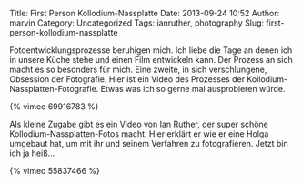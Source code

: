 Title: First Person Kollodium-Nassplatte
Date: 2013-09-24 10:52
Author: marvin
Category: Uncategorized
Tags: ianruther, photography
Slug: first-person-kollodium-nassplatte

Fotoentwicklungsprozesse beruhigen mich. Ich liebe die Tage an denen ich
in unsere Küche stehe und einen Film entwickeln kann. Der Prozess an
sich macht es so besonders für mich. Eine zweite, in sich verschlungene,
Obsession der Fotografie. Hier ist ein Video des Prozesses der
Kollodium-Nassplatten-Fotografie. Etwas was ich so gerne mal
ausprobieren würde.

{% vimeo 69916783 %}

Als kleine Zugabe gibt es ein Video von Ian Ruther, der super schöne
Kollodium-Nassplatten-Fotos macht. Hier erklärt er wie er eine Holga
umgebaut hat, um mit ihr und seinem Verfahren zu fotografieren. Jetzt
bin ich ja heiß...

{% vimeo 55837466 %}

